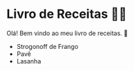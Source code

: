 # Livro de Receitas :man_cook:

Olá! Bem vindo ao meu livro de receitas. :wave:

- Strogonoff de Frango
- Pavê
- Lasanha
